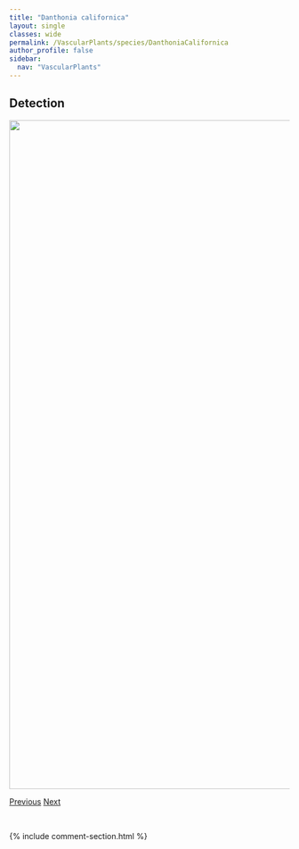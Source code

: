```yaml
---
title: "Danthonia californica"
layout: single
classes: wide
permalink: /VascularPlants/species/DanthoniaCalifornica
author_profile: false
sidebar:
  nav: "VascularPlants"
---
```


<h2>Detection</h2>

<a href="https://drive.google.com/uc?export=view&id=1ATkxanGUylU1WeqsqUuVXkkPlJMpWcGj">
<img src="https://drive.google.com/uc?export=view&id=1ATkxanGUylU1WeqsqUuVXkkPlJMpWcGj" height = "1200" width = "800">
</a>


<a href="/DevelopmentWebsite/VascularPlants/species/DaleaPurpurea" class="pagination--pager" title="Dalea purpurea">Previous</a> <a href="/DevelopmentWebsite/VascularPlants/species/DanthoniaIntermedia" class="pagination--pager" title="Danthonia intermedia">Next</a>

<p>&nbsp;</p>

{% include comment-section.html %}
